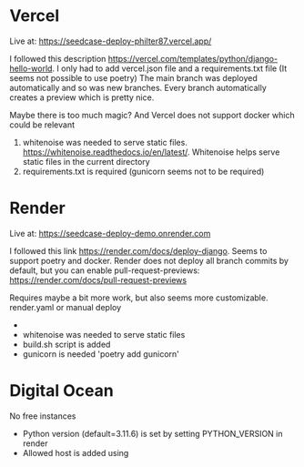 
# Vercel

Live at: https://seedcase-deploy-philter87.vercel.app/

I followed this description https://vercel.com/templates/python/django-hello-world. 
I only had to add vercel.json file and a requirements.txt file (It seems not possible to use poetry)
The main branch was deployed automatically and so was new branches. 
Every branch automatically creates a preview which is pretty nice.

Maybe there is too much magic? And Vercel does not support docker which could be relevant

1. whitenoise was needed to serve static files. https://whitenoise.readthedocs.io/en/latest/. Whitenoise helps serve static files in the current directory
2. requirements.txt is required (gunicorn seems not to be required)

# Render

Live at: https://seedcase-deploy-demo.onrender.com

I followed this link https://render.com/docs/deploy-django. Seems to support poetry and docker. 
Render does not deploy all branch commits by default, but you can enable pull-request-previews: https://render.com/docs/pull-request-previews

Requires maybe a bit more work, but also seems more customizable. render.yaml or manual deploy

- 
- whitenoise was needed to serve static files
- build.sh script is added
- gunicorn is needed 'poetry add gunicorn'


# Digital Ocean
No free instances
- Python version (default=3.11.6) is set by setting PYTHON_VERSION in render
- Allowed host is added using 